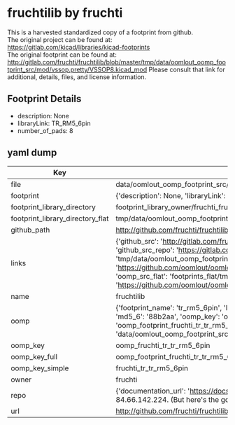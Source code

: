 # fruchtilib by fruchti  
This is a harvested standardized copy of a footprint from github.  
The original project can be found at:  
https://gitlab.com/kicad/libraries/kicad-footprints  
The original footprint can be found at:
http://gitlab.com/fruchti/fruchtilib/blob/master/tmp/data/oomlout_oomp_footprint_src/mod/vssop.pretty/VSSOP8.kicad_mod
Please consult that link for additional, details, files, and license information.  
## Footprint Details
* description: None  
* libraryLink: TR_RM5_6pin  
* number_of_pads: 8  
## yaml dump  
| Key | Value |  
| --- | --- |  
| file | data/oomlout_oomp_footprint_src/fruchtilib/mod/tr.pretty/TR_RM5_6pin.kicad_mod |  
| footprint | {'description': None, 'libraryLink': 'TR_RM5_6pin', 'number_of_pads': 8} |  
| footprint_library_directory | footprint_library_owner/fruchti_fruchtilib |  
| footprint_library_directory_flat | tmp/data/oomlout_oomp_footprint_src/footprints_flat/fruchti_tr_tr_rm5_6pin/working |  
| github_path | http://github.com/fruchti/fruchtilib/blob/master/tmp/data/oomlout_oomp_footprint_src/mod/tr.pretty/TR_RM5_6pin.kicad_mod |  
| links | {'github_src': 'http://gitlab.com/fruchti/fruchtilib/blob/master/tmp/data/oomlout_oomp_footprint_src/mod/vssop.pretty/VSSOP8.kicad_mod', 'github_src_repo': 'https://gitlab.com/kicad/libraries/kicad-footprints', 'oomp_bot': 'tmp/data/oomlout_oomp_footprint_src/footprints/fruchti_tr_tr_rm5_6pin/working', 'oomp_bot_github': 'https://github.com/oomlout/oomlout_oomp_footprint_bot/tree/main/tmp/data/oomlout_oomp_footprint_src/footprints/fruchti_tr_tr_rm5_6pin/working', 'oomp_src_flat': 'footprints_flat/tmp/data/oomlout_oomp_footprint_src/footprints_flat/fruchti_tr_tr_rm5_6pin/working', 'oomp_src_flat_github': 'https://github.com/oomlout/oomlout_oomp_footprint_src/tree/main/tmp/data/oomlout_oomp_footprint_src/footprints_flat/fruchti_tr_tr_rm5_6pin/working'} |  
| name | fruchtilib |  
| oomp | {'footprint_name': 'tr_rm5_6pin', 'library_name': 'tr', 'md5': '88b2aa814d59be5499904cb1eb47ac16', 'md5_10': '88b2aa814d', 'md5_5': '88b2a', 'md5_6': '88b2aa', 'oomp_key': 'oomp_fruchti_tr_tr_rm5_6pin', 'oomp_key_extra': 'oomp_footprint_fruchti_tr_tr_rm5_6pin', 'oomp_key_full': 'oomp_footprint_fruchti_tr_tr_rm5_6pin_88b2aa', 'oomp_key_simple': 'fruchti_tr_tr_rm5_6pin', 'original_filename': 'data/oomlout_oomp_footprint_src/fruchtilib/mod/tr.pretty/TR_RM5_6pin.kicad_mod', 'owner_name': 'fruchti'} |  
| oomp_key | oomp_fruchti_tr_tr_rm5_6pin |  
| oomp_key_full | oomp_footprint_fruchti_tr_tr_rm5_6pin |  
| oomp_key_simple | fruchti_tr_tr_rm5_6pin |  
| owner | fruchti |  
| repo | {'documentation_url': 'https://docs.github.com/rest/overview/resources-in-the-rest-api#rate-limiting', 'message': "API rate limit exceeded for 84.66.142.224. (But here's the good news: Authenticated requests get a higher rate limit. Check out the documentation for more details.)"} |  
| url | http://github.com/fruchti/fruchtilib |  

